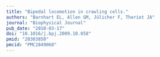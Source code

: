 ```yaml
---
title: "Bipedal locomotion in crawling cells."
authors: "Barnhart EL, Allen GM, Jülicher F, Theriot JA"
journal: "Biophysical Journal"
pub_date: "2010-03-17"
doi: "10.1016/j.bpj.2009.10.058"
pmid: "20303850"
pmcid: "PMC2849068"
---
```

